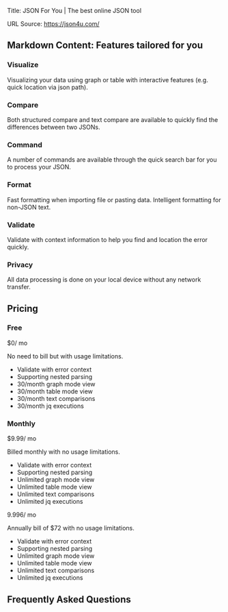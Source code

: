 Title: JSON For You | The best online JSON tool

URL Source: https://json4u.com/

Markdown Content:
Features tailored for you
-------------------------

### Visualize

Visualizing your data using graph or table with interactive features (e.g. quick location via json path).

### Compare

Both structured compare and text compare are available to quickly find the differences between two JSONs.

### Command

A number of commands are available through the quick search bar for you to process your JSON.

### Format

Fast formatting when importing file or pasting data. Intelligent formatting for non-JSON text.

### Validate

Validate with context information to help you find and location the error quickly.

### Privacy

All data processing is done on your local device without any network transfer.

Pricing
-------

### Free

$0/ mo

No need to bill but with usage limitations.

*   Validate with error context
*   Supporting nested parsing
*   30/month graph mode view
*   30/month table mode view
*   30/month text comparisons
*   30/month jq executions

### Monthly

$9.99/ mo

Billed monthly with no usage limitations.

*   Validate with error context
*   Supporting nested parsing
*   Unlimited graph mode view
*   Unlimited table mode view
*   Unlimited text comparisons
*   Unlimited jq executions

$9.99$6/ mo

Annually bill of $72 with no usage limitations.

*   Validate with error context
*   Supporting nested parsing
*   Unlimited graph mode view
*   Unlimited table mode view
*   Unlimited text comparisons
*   Unlimited jq executions

Frequently Asked Questions
--------------------------
